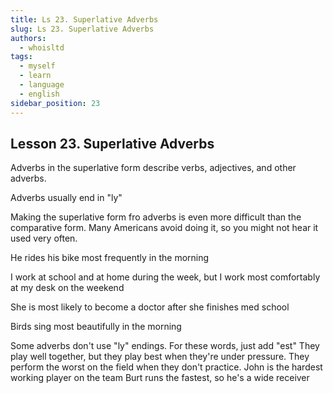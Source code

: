 ```yaml
---
title: Ls 23. Superlative Adverbs
slug: Ls 23. Superlative Adverbs
authors:
  - whoisltd
tags:
  - myself
  - learn
  - language
  - english
sidebar_position: 23
---
```


## Lesson 23. Superlative Adverbs

Adverbs in the superlative form describe verbs, adjectives, and other adverbs.

Adverbs usually end in "ly"

Making the superlative form fro adverbs is even more difficult than the comparative form. Many Americans avoid doing it, so you might not hear it used very often.

He rides his bike most frequently in the morning

I work at school and at home during the week, but I work most comfortably at my desk on the weekend

She is most likely to become a doctor after she finishes med school

Birds sing most beautifully in the morning

Some adverbs don't use "ly" endings. For these words, just add "est"
They play well together, but they play best when they're under pressure.
They perform the worst on the field when they don't practice.
John is the hardest working player on the team
Burt runs the fastest, so he's a wide receiver

